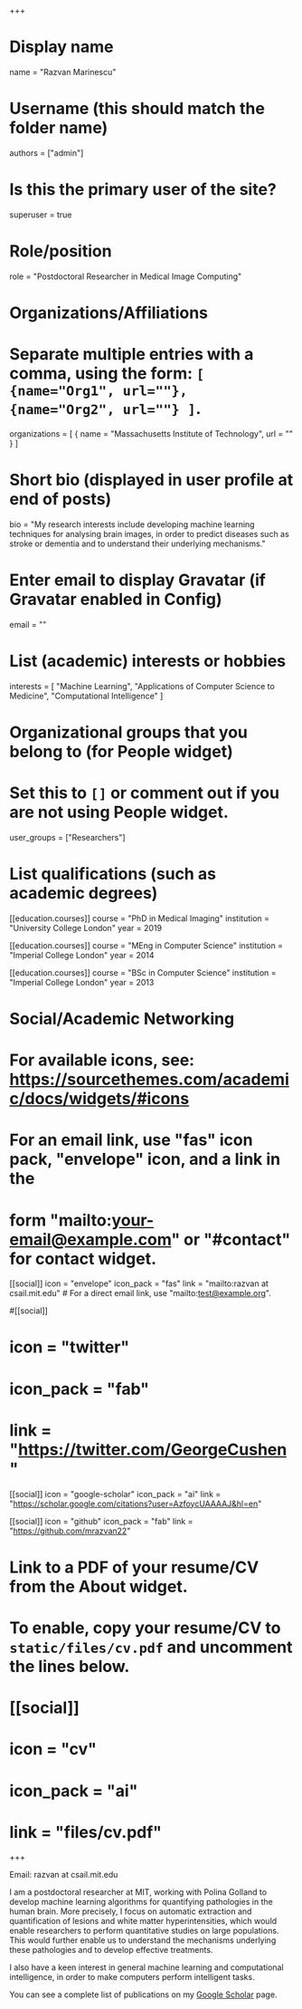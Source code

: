 +++
# Display name
name = "Razvan Marinescu"

# Username (this should match the folder name)
authors = ["admin"]

# Is this the primary user of the site?
superuser = true

# Role/position
role = "Postdoctoral Researcher in Medical Image Computing"

# Organizations/Affiliations
#   Separate multiple entries with a comma, using the form: `[ {name="Org1", url=""}, {name="Org2", url=""} ]`.
organizations = [ { name = "Massachusetts Institute of Technology", url = "" } ]

# Short bio (displayed in user profile at end of posts)
bio = "My research interests include developing machine learning techniques for analysing brain images, in order to predict diseases such as stroke or dementia and to understand their underlying mechanisms."

# Enter email to display Gravatar (if Gravatar enabled in Config)
email = ""

# List (academic) interests or hobbies
interests = [
  "Machine Learning",
  "Applications of Computer Science to Medicine",
  "Computational Intelligence"
]

# Organizational groups that you belong to (for People widget)
#   Set this to `[]` or comment out if you are not using People widget.
user_groups = ["Researchers"]

# List qualifications (such as academic degrees)
[[education.courses]]
  course = "PhD in Medical Imaging"
  institution = "University College London"
  year = 2019

[[education.courses]]
  course = "MEng in Computer Science"
  institution = "Imperial College London"
  year = 2014

[[education.courses]]
  course = "BSc in Computer Science"
  institution = "Imperial College London"
  year = 2013

# Social/Academic Networking
# For available icons, see: https://sourcethemes.com/academic/docs/widgets/#icons
#   For an email link, use "fas" icon pack, "envelope" icon, and a link in the
#   form "mailto:your-email@example.com" or "#contact" for contact widget.

[[social]]
  icon = "envelope"
  icon_pack = "fas"
  link = "mailto:razvan at csail.mit.edu"  # For a direct email link, use "mailto:test@example.org".

#[[social]]
#  icon = "twitter"
#  icon_pack = "fab"
#  link = "https://twitter.com/GeorgeCushen"

[[social]]
  icon = "google-scholar"
  icon_pack = "ai"
  link = "https://scholar.google.com/citations?user=AzfoycUAAAAJ&hl=en"

[[social]]
  icon = "github"
  icon_pack = "fab"
  link = "https://github.com/mrazvan22"

# Link to a PDF of your resume/CV from the About widget.
# To enable, copy your resume/CV to `static/files/cv.pdf` and uncomment the lines below.
# [[social]]
#   icon = "cv"
#   icon_pack = "ai"
#   link = "files/cv.pdf"

+++

Email: razvan at csail.mit.edu

I am a postdoctoral researcher at MIT, working with Polina Golland to develop machine learning algorithms for quantifying pathologies in the human brain. More precisely, I focus on automatic extraction and quantification of lesions and white matter hyperintensities, which would enable researchers to perform quantitative studies on large populations. This would further enable us to understand the mechanisms underlying these pathologies and to develop effective treatments. 

I also have a keen interest in general machine learning and computational intelligence, in order to make computers perform intelligent tasks. 

You can see a complete list of publications on my [Google Scholar](https://scholar.google.com/citations?hl=en&user=AzfoycUAAAAJ) page. 

